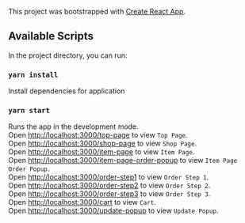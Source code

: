 This project was bootstrapped with [Create React App](https://github.com/facebook/create-react-app).

## Available Scripts

In the project directory, you can run:

### `yarn install`
Install dependencies for application

### `yarn start`

Runs the app in the development mode.<br />
Open [http://localhost:3000/top-page](http://localhost:3000/top-page) to view `Top Page`. <br />
Open [http://localhost:3000/shop-page](http://localhost:3000/shop-page) to view `Shop Page`. <br />
Open [http://localhost:3000/item-page](http://localhost:3000/item-page) to view `Item Page`. <br />
Open [http://localhost:3000/item-page-order-popup](http://localhost:3000/item-page-order-popup) to view `Item Page Order Popup`. <br />
Open [http://localhost:3000/order-step1](http://localhost:3000/order-step1) to view `Order Step 1`. <br />
Open [http://localhost:3000/order-step2](http://localhost:3000/order-step2) to view `Order Step 2`. <br />
Open [http://localhost:3000/order-step3](http://localhost:3000/order-step3) to view `Order Step 3`. <br />
Open [http://localhost:3000/cart](http://localhost:3000/cart) to view `Cart`. <br />
Open [http://localhost:3000/update-popup](http://localhost:3000/update-popup) to view `Update Popup`. <br />
